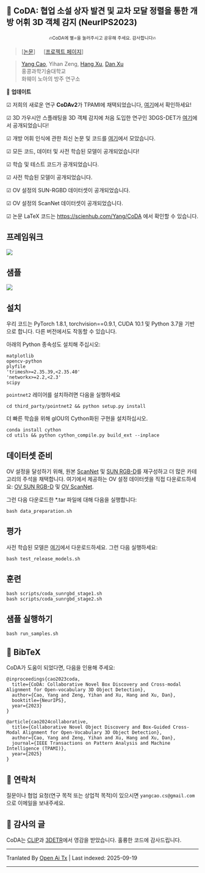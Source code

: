 
## :book: CoDA: 협업 소설 상자 발견 및 교차 모달 정렬을 통한 개방 어휘 3D 객체 감지 (NeurIPS2023)
<p align="center">
  <small> 🔥CoDA에 별⭐을 눌러주시고 공유해 주세요. 감사합니다🔥 </small>
</p>

> [[논문](https://arxiv.org/abs/2310.02960)] &emsp; [[프로젝트 페이지](https://yangcaoai.github.io/publications/CoDA.html)] <br>
<!-- > [Yang Cao](https://yangcaoai.github.io/), Yihan Zeng, [Hang Xu](https://xuhangcn.github.io/), [Dan Xu](https://www.danxurgb.net) <br> -->
<!-- > The Hong Kong University of Science and Technology, Huawei Noah's Ark Lab -->
> [Yang Cao](https://yangcaoai.github.io/), Yihan Zeng, [Hang Xu](https://xuhangcn.github.io/), [Dan Xu](https://www.danxurgb.net) <br>
> 홍콩과학기술대학교<br>
> 화웨이 노아의 방주 연구소

:triangular_flag_on_post: **업데이트**  

&#9745; 저희의 새로운 연구 **CoDAv2**가 TPAMI에 채택되었습니다, [여기](https://arxiv.org/pdf/2406.00830v2)에서 확인하세요!

&#9745; 3D 가우시안 스플래팅을 3D 객체 감지에 처음 도입한 연구인 3DGS-DET가 [여기](https://arxiv.org/pdf/2410.01647)에서 공개되었습니다!

&#9745; 개방 어휘 인식에 관한 최신 논문 및 코드를 [여기](https://github.com/yangcaoai/Awesome-Open-Vocabulary-Perception)에서 모았습니다.

&#9745; 모든 코드, 데이터 및 사전 학습된 모델이 공개되었습니다!

&#9745; 학습 및 테스트 코드가 공개되었습니다.

&#9745; 사전 학습된 모델이 공개되었습니다.

&#9745; OV 설정의 SUN-RGBD 데이터셋이 공개되었습니다.  

&#9745; OV 설정의 ScanNet 데이터셋이 공개되었습니다.

&#9745; 논문 LaTeX 코드는 https://scienhub.com/Yang/CoDA 에서 확인할 수 있습니다.

## 프레임워크  
<img src="https://raw.githubusercontent.com/yangcaoai/CoDA_NeurIPS2023/main/assets/ov3d_det.png">

## 샘플  
<img src="https://raw.githubusercontent.com/yangcaoai/CoDA_NeurIPS2023/main/assets/CoDA_sup_fig0_v3_cropped_compressed_v2.jpg">

## 설치
우리 코드는 PyTorch 1.8.1, torchvision==0.9.1, CUDA 10.1 및 Python 3.7을 기반으로 합니다. 다른 버전에서도 작동할 수 있습니다.

아래의 Python 종속성도 설치해 주십시오:

```
matplotlib
opencv-python
plyfile
'trimesh>=2.35.39,<2.35.40'
'networkx>=2.2,<2.3'
scipy
```

`pointnet2` 레이어를 설치하려면 다음을 실행하세요

```
cd third_party/pointnet2 && python setup.py install
```
더 빠른 학습을 위해 gIOU의 Cython화된 구현을 설치하십시오.

```
conda install cython
cd utils && python cython_compile.py build_ext --inplace
```

## 데이터셋 준비

OV 설정을 달성하기 위해, 원본 [ScanNet](https://github.com/facebookresearch/votenet/tree/main/scannet) 및 [SUN RGB-D](https://github.com/facebookresearch/votenet/tree/main/sunrgbd)를 재구성하고 더 많은 카테고리의 주석을 채택합니다. 여기에서 제공하는 OV 설정 데이터셋을 직접 다운로드하세요: [OV SUN RGB-D](https://huggingface.co/datasets/YangCaoCS/Open-Vocabulary-SUN-RGBD) 및 [OV ScanNet](https://hkustconnect-my.sharepoint.com/:f:/g/personal/ycaobd_connect_ust_hk/EsqoPe7-VFxOlY0a-v1-vPwBSiEHoGRTgK5cLIhnjyXiEQ?e=jY7nKT).

그런 다음 다운로드한 *.tar 파일에 대해 다음을 실행합니다:
```
bash data_preparation.sh
```

## 평가
사전 학습된 모델은 [여기](https://drive.google.com/file/d/1fTKX1ML5u8jJ249GwAYqdCZGs941907H/view?usp=drive_link)에서 다운로드하세요.
그런 다음 실행하세요:
```
bash test_release_models.sh
```

## 훈련
```
bash scripts/coda_sunrgbd_stage1.sh
bash scripts/coda_sunrgbd_stage2.sh
```
## 샘플 실행하기
```
bash run_samples.sh
```

## :scroll: BibTeX
CoDA가 도움이 되었다면, 다음을 인용해 주세요:
```
@inproceedings{cao2023coda,
  title={CoDA: Collaborative Novel Box Discovery and Cross-modal Alignment for Open-vocabulary 3D Object Detection},
  author={Cao, Yang and Zeng, Yihan and Xu, Hang and Xu, Dan},
  booktitle={NeurIPS},
  year={2023}
}

@article{cao2024collaborative,
  title={Collaborative Novel Object Discovery and Box-Guided Cross-Modal Alignment for Open-Vocabulary 3D Object Detection},
  author={Cao, Yang and Zeng, Yihan and Xu, Hang and Xu, Dan},
  journal={IEEE Transactions on Pattern Analysis and Machine Intelligence (TPAMI)},
  year={2025}
}
```

## :e-mail: 연락처

질문이나 협업 요청(연구 목적 또는 상업적 목적)이 있으시면 `yangcao.cs@gmail.com`으로 이메일을 보내주세요.

## :scroll: 감사의 글
CoDA는 [CLIP](https://github.com/openai/CLIP)과 [3DETR](https://github.com/facebookresearch/3detr)에서 영감을 받았습니다. 훌륭한 코드에 감사드립니다.


---

Tranlated By [Open Ai Tx](https://github.com/OpenAiTx/OpenAiTx) | Last indexed: 2025-09-19

---